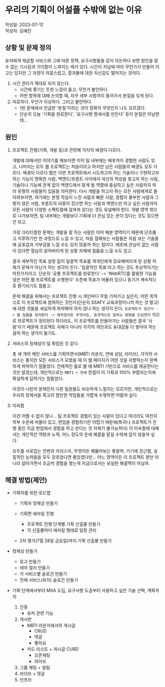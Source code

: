 # 우리의 기획이 어설플 수밖에 없는 이유

작성일: 2023-07-12 <br>
작성자: 김예진

## 상황 및 문제 정의

유저에게 제공할 서비스와 그에 따른 정책, 요구사항들을 같이 의논하다 보면 원인을 알 수 없는 기시감과 기이함이 느껴지는 때가 있다. 시간이 지남에 따라 무언가가 만들어 지고는 있지만 그 과정이 의뭉스럽고, 결과물에 대한 자신감도 떨어지는 것이다.

1. 시간 관리가 제대로 되지 않는다.
   - 시간에 쫓기는 듯한 느낌이 들고, 무언가 불안하다.
   - 어떤 항목에 대해 논의할 때, 자꾸 세부 사항까지 들어가서 본질을 잊게 된다.
2. 피로하다. 무언가 이상하다. 그리고 불안하다.
   - 1번 문제에서 언급한 '본질'이라는 것이 정확히 무엇인지 나도 모르겠다.
   - 단순히 오늘 '기획을 완료한다', '요구사항 명세서를 만든다' 등이 본질은 아닐텐데...

## 원인

1. 프로젝트 진행(기획, 개발 등)과 관련해 각자의 배경이 다르다.

   개발에 대해서만 이야기를 해보자면 이미 팀 내부에는 배포까지 경험한 사람도 있고, 나머지는 모두 웹 프로젝트는 처음이라고 하지만 남은 사람들의 배경도 모두 다르다. 배경이 다르다 함은 이번 프로젝트에서 시도하고자 하는 기술이나 구현하고자 하는 기능이 명확한 사람, 백엔드/프론트 사이에서 자신의 적성을 찾고자 하는 사람, 기술이나 기능에 관계 없이 백엔드에서 맡게 될 역할에 충실하고 싶은 사람까지 여러 유형의 사람들이 있음을 의미한다. 다시 개발을 하고자 하는 모든 사람에게로 돌아와보자면, 여기에는 분명 학습이 느린 사람과 빠른 사람, 경험이 풍부한 사람과 그렇지 않은 사람, 프론트의 비중이 컸으면 하는 사람과 백엔드만 하고 싶은 사람까지 모든 사람이 다양한 스펙트럼에 걸쳐져 있다는 것도 유념해야 한다. 개발 영역 밖으로 나가보자면, 팀 내부에는 개발보다 기획에 더 관심 있는 분이 있다는 것도 잊으면 안 되고.

   가장 크리티컬한 문제는 개발을 잘 하는 사람은 이미 해본 영역이기 때문에 단조롭고 지루하기만 한 과정으로 느낄 수 있고, 처음 접해보는 사람들은 처음 보는 기술들에 공포감과 거부감을 느낄 수도 있지 않을까 하는 점이다. 애초에 관심이 없는 사람이 있다면 열심히 살아버리게 된 상황 자체에 힘듦을 느낄 수도 있고.

   결국 세부적인 목표 설정 없이 일괄적 목표를 개개인에게 강요해버리게 된 상황 자체가 문제가 아닌가 하는 생각이 든다. '일괄적인 목표'라고 하는 것도 추상적이기는 마찬가지이고. 단순히 '공통 프로젝트를 완료한다' -> 'WebRTC를 활용한 기능을 넣은 어떤 웹 프로젝트를 수행한다' 수준에 목표가 머물러 있으니 동기가 계속적으로 환기되기도 힘들고.

   문제 해결을 위해서는 프로젝트 진행 시 개인마다 무얼 가져가고 싶은지, 어떤 목적으로 이 프로젝트에 참여하는 것인지(단순히 SSAFY 교육과정이니까 하는 것 말고)에 대한 것들을 세심하게 파악해야 하지 않나 하는 생각이 든다. `프로젝트가 생긴다 -> 할 일들을 정리한다 -> 애자일이든 무엇이든, 효과적으로 일하는 방법을 도입한다` 식으로 프로젝트가 정리된다 하더라도, 이 프로젝트를 만들어가는 사람들은 결국 '사람'이기 때문에 프로젝트 자체가 아니라 각각의 개인과도 유대감을 더 쌓아야 하는 걸까 하는 생각이 들기도.
2. 서비스의 정체성이 덜 확립된 것 같다.

   총 세 개의 메인 서비스를 기획하면서(MBTI 라운지, 연애 상담, 라이브), 각각의 서비스는 좋지만 모든 서비스가 모였을 때 이 웹 페이지가 어떤 것을 지향하는지 완벽하게 파악하기 힘들었다. 전체적인 틀로 볼 때 MBTI 기반으로 서비스를 제공한다는 것은 알겠는데, 개인적으로는 `MBTI + 연애` 컨셉이 이 기획과 100% 부합되는지에 확실하게 답하기는 힘들었다.

   이것이 나만의 문제인지 다른 팀원들도 비슷하게 느낄지는 모르지만, 개인적으로는 우리의 정체서을 확고히 할만한 작업들을 가볍게 수행하면 어떨까 싶다.
3. 미숙함

   이건 어쩔 수 없지 않나... 팀 프로젝트 경험이 있는 사람이 있다고 하더라도 여전히 학부 수준에 머물러 있고, 현업을 경험하기란 어렵기 때문에(특히나 프로젝트가 진행 중인 지금 현업에서 경험을 하고 온다는 것 자체가 불가능하다) 이 미숙함에 대해서는 개인적인 역량과 노력, 어느 정도의 운에 해결을 맡길 수밖에 없지 않을까 싶다.

   모두를 사로잡는 언변과 카리스마, 무엇이든 꿰뚫어보는 통찰력, 거기에 친근함, 실질적인 능력들을 모두 갖추었다면 좋았겠다만... 어느 영역이든 이 프로젝트 뿐만 아니라 살아가면서 조금씩 경험을 쌓는게 지금으로서는 유일한 해결책이 아닐까.

## 해결 방법(제안)

- 기획자를 위한 로드맵
  - 기획자 정체성 만들기
  - 기획편 애자일 진행
    - 프로젝트 진행 단계별 기획 산출물 만들기
    - 각 산출물마다 애자일 형태로 일정 관리

  - 2차 평가(7월 28일 금요일)까지 기획 산출물 만들기

- 정체성 만들기
  - 로고 만들기
  - 테마 컬러 만들기
  - 각 서비스별 슬로건 만들기
  - 전체 서비스(위히) 슬로건 만들기

- 기획 단계에서부터 MSA 도입, 요구사항 도출부터 사용하고 싶은 기술 선택, 계획까지
  1. 인증
     - 유저 관련 기능
  2. 게시판
     - MBTI 라운지에서의 게시글
       - CRUD
       - 댓글
       - 좋아요
     - 카드 리스트 + 게시글 CURD
       - 오픈채팅
       - 라이브
  3. 그룹 채팅 + 알림
  4. 라이브 + 댓글
  5. 인프라

